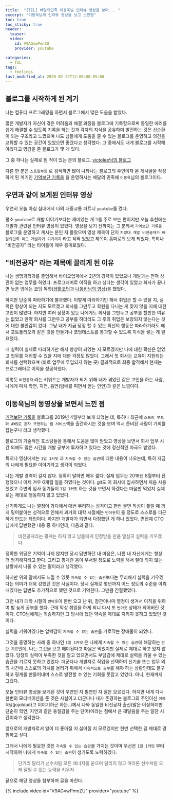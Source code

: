```yaml
---
title:  "[TIL] 배달의민족 이동욱님 인터뷰 영상을 보며... "
excerpt: "이동욱님의 인터뷰 영상을 보고 느낀점"
toc: true
toc_sticky: true
header:
  teaser:
  video:
    id: V9AGvwPmnZU
    provider: youtube

categories:
  - TIL
tags:
  - feelings
last_modified_at: 2020-02-22T12:00:00-05:00
---
```



## 블로그를 시작하게 된 계기

나는 컴퓨터 프로그래밍을 하면서 블로그에서 많은 도움을 받았다.

많은 개발자가 자신이 겪은 어려움과 해결 과정을 블로그에 기록함으로써 동일한 에러를 쉽게 해결할 수 있도록 기록을 하는 것과 각자의 지식을 공유하며 발전하는 것은 선순환이 되는 구조라고 느꼈으며 나도 남들에게 도움을 줄 수 있는 블로그를 운영하고 의견을 교류할 수 있는 공간이 있었으면 좋겠다고 생각했다. 그 중에서도 내게 블로그를 시작해야겠다고 영감을 준 블로그가 몇 개 있다.

그 중 하나는 실제로 뵌 적이 있는 분의 블로그. [victolee님의 블로그](https://victorydntmd.tistory.com/)

다른 한 분은 `스프링부트` 로 검색하면 많이 나타나는 블로그의 주인이자 본 게시글을 작성하게 된 계기인  [기억보단 기록을](https://jojoldu.tistory.com/) 을 운영하시는 배달의 민족에 `이동욱`님의 블로그이다.



## 우연과 같이 보게된 인터뷰 영상

우연히 오늘 아침 침대에서 나의 대중교통 파트너 `youtube`를 켰다. 

평소 `youtube`로 개발 이야기보다는 재미있는 개그를 주로 보는 편이지만 오늘 추천에는 개발과 관련된 인터뷰 영상이 있었다. 
영상을 보기 전까지는 그 분께서 `기억보단 기록을` 블로그를 운영하고 계시는 분인 지 몰랐으며 영상 제목이 단지 `지방대 개발 비전공자가 배달의민족 리드 개발자가 되기까지` 라고 적혀 있었고 제목이 흥미로워 보게 되었다. 특히나 "비전공자" 라는 타이틀이 매우 흥미로웠다.



## "비전공자" 라는 제목에 끌리게 된 이유

나는 생명과학과를 졸업해서 바이오업계에서 2년의 경력이 있었으나 개발과는 전혀 상관이 없는 업무를 하였다. 프로그래머로 이직을 하고 싶다는 생각이 있었고 회사가 끝나면 늦은 밤에는 코딩 독학([생활코딩](https://opentutorials.org/course/1)과 [나동빈님의 영상](https://www.youtube.com/channel/UChflhu32f5EUHlY7_SetNWw))을 했었다. 

하지만 단순히 따라하기에 불과했다. 이렇게 따라하기만 해서 취업은 할 수 있을 지, 실력은 향상이 되는 지도 모르겠고 회사를 그만두고 학원을 다니는 게 맞지 않을 지에 대한 고민이 많았다. 하지만 여러 상황이 있듯 나에게도 회사를 그만두고 공부를 할만한 여유는 없었고 만약 회사를 그만두고 공부를 하더라도 그 후의 취업은 보장되지 않는다는 것에 대한 불안감이 컸다. 그냥 내가 지금 당장 할 수 있는 최선의 행동은 따라하기라도 해서 포트폴리오와 같은 것을 만들거나 코딩테스트를 통과할 수 있도록 지식을 쌓는 게 필요했다. 

내 실력이 실제로 따라하기만 해서 향상이 되었는 지 모르겠지만 나에 대한 확신은 없었고 업무를 처리할 수 있을 지에 대한 걱정도 많았다. 그래서 첫 회사는 교육이 지원되는 회사를 선택했으며 (바로 업무에 투입되지 않는 곳) 결과적으로 최종 합격해서 현재는 프로그래머로 이직을 성공하였다.

이렇듯 `비전공자` 라는 키워드는 개발자가 되기 위해 내가 겪었던 같은 고민을 하는 사람, 나에게 마치 학연, 지연, 흡연(담배를 피면서 얻는 인연)과 같은 느낌이다. 



## 이동욱님의 동영상을 보면서 느낀 점

[기억보단 기록을](https://jojoldu.tistory.com/) 블로그를 2019년 4월부터 보게 되었는 데, 특히나 최근에 `스프링 부트와 AWS로 혼자 구현하는 웹 서비스`책을 출간하시는 것을 보며 역시 준비된 사람이 기회를 잡는구나 라고 생각했다. 

블로그의 기술적인 포스팅들을 통해서 도움을 많이 받았고 영상을 보면서 회사 업무 시간 외에도 많은 시간을 개발 공부에 투자하고 있다는 것에 정신적인 자극도 받았다. 

특히나 영상에서는 `1일 1커밋` 과 `지속할 수 있는 습관`에 대한 내용이 나오는데, 특히 지금의 나에게 필요한 이야기라고 생각이 되었다. 



나는 개발 경력이 길지 않다. 정확히 말하면 매우 짧다. 실제 업무는 2019년 8월부터 진행했으니 이제 겨우 6개월 일을 하였다는 것이다. git도 이 회사에 입사하면서 처음 사용했었고 주변의 입사 동기들이 `1일 1커밋` 하는 것을 보면서 하겠다는 마음만 먹었지 실제로는 제대로 행동하지 않고 있었다. 

신기하게도 나는 열정이 과다해서 매번 무리하는 성격이고 한번 물면 직성이 풀릴 때 까지 밀어붙이는 성격으로 인해서 과거의 대학 시절에는 `번아웃`이 올 정도로 스스로를 피곤하게 만드는 타입이다. 하지만 개발자가 되면서 다짐했던 게 하나 있었다. 면접때 CTO님에게 답변했던 내용 중 하나인데, 다음과 같다.  

> 비전공자라는 핑계는 하지 않고 남들에게 인정받을 만큼 열심히 실력을 키우겠다.

정확한 워딩은 기억이 나지 않지만 당시 답변하던 내 마음은, 나름 내 자신에게는 항상 더 엄격해지려고 한다. 그리고 핑계란 몸이 부서질 정도로 노력을 해서 절대 되지 않는 상황에서 나올 수 있는 말이라고 생각했다.

하지만 위의 말에서도 느낄 수 있듯 `지속할 수 있는 습관`보다는 무리해서 실력을 키우겠다는 의미가 더욱 강했던 것은 사실이다. 당시 실제로 몇년까지 어느 정도의 수준을 이뤄내겠다는 답변도 추가적으로 했던 것으로 기억한다. 그만큼 간절했었다.



그런 내가 대학 시절의 `번아웃`이 한번 오고 난 뒤, 잠깐이나마 열정이 생겨서 이직을 위하여 밤 늦게 공부를 했다. 근데 막상 취업을 하게 되니 다시 또 `번아웃` 상태가 되어버린 것이다. CTO님에게는 죄송하지만 그 당시에 했던 약속을 제대로 지키지 못하고 있었던 것이다. 

실력을 키워야겠다는 압박감이 `지속할 수 있는 습관`을 가로막는 장애물이 되었다. 

그것을 증명하는 사례 중 하나인 `1일 1커밋` 은 나에게 `지속할 수 있는 습관`에 해당하는 `판단 지표`인데,  나는 그것을 보고 해야된다고 마음은 먹었지만 실제로 제대로 하고 있지 않았다. 당장의 실력이 부족한 것을 알고 있으면서도 부담감에 제대로 실력을 키울 수 있는 습관을 기르지 못하고 있었다. 더군다나 개발자로 직업을 선택하며 신기술 또는 업무 외의 시간에 스스로의 가치를 올리기 위해서 `지속적으로 공부`를 해야 하는 상황인데도 불구하고 핑계를 만들어내며 스스로 발전할 수 있는 기회를 못잡고 있었다. 아니, 현재까지 그랬다. 



오늘 인터뷰 영상을 보게된 것이 우연인 지 필연인 지 잘은 모르겠다. 하지만 내게 다시 한번의 모티베이션을 준 것은 사실이고 더군다나 내가 존경하는 블로그의 주인이신 `이동욱님`(jojoldu라고 이야기하곤 하는..)께서 나와 동일한 비전공자 출신(말은 이상하지만 단순히 학연, 지연과 같은 동질감을 주는 단어)이라는 점에서 큰 깨달음을 주는 알찬 시간이라고 생각한다. 

앞으로의 개발자로서 일이 더 좋아질 지 싫어질 지 모르겠지만 한번 선택한 길 제대로 경험하고 싶다. 

그래서 나에게 필요한 것은 `지속할 수 있는 습관`을 가지는 것이며 우선은 `1일 1커밋` 부터 시작하여 나에게 `지속할 수 있는 습관`이 생기도록 노력하겠다. 



> 단거리 달리기 선수처럼 모든 에너지를 쏟으며 달리지 않고 마라톤 선수처럼 오래 달릴 수 있는 능력을 키우자.



끝으로 해당 영상을 첨부하며 글을 마친다.



{% include video id="V9AGvwPmnZU" provider="youtube" %}


